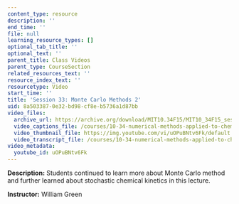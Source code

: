 ```yaml
---
content_type: resource
description: ''
end_time: ''
file: null
learning_resource_types: []
optional_tab_title: ''
optional_text: ''
parent_title: Class Videos
parent_type: CourseSection
related_resources_text: ''
resource_index_text: ''
resourcetype: Video
start_time: ''
title: 'Session 33: Monte Carlo Methods 2'
uid: 8a503387-0e32-bd98-cf8e-b5736a1d87bb
video_files:
  archive_url: https://archive.org/download/MIT10.34F15/MIT10_34F15_ses33_300k.mp4
  video_captions_file: /courses/10-34-numerical-methods-applied-to-chemical-engineering-fall-2015/32e7987482cc51e79e1732a6402117cc_uOPuBNtv6Fk.vtt
  video_thumbnail_file: https://img.youtube.com/vi/uOPuBNtv6Fk/default.jpg
  video_transcript_file: /courses/10-34-numerical-methods-applied-to-chemical-engineering-fall-2015/c2f0a09deedb27a39eca052e9bc77108_uOPuBNtv6Fk.pdf
video_metadata:
  youtube_id: uOPuBNtv6Fk
---
```


**Description:** Students continued to learn more about Monte Carlo method and further learned about stochastic chemical kinetics in this lecture.

**Instructor:** William Green